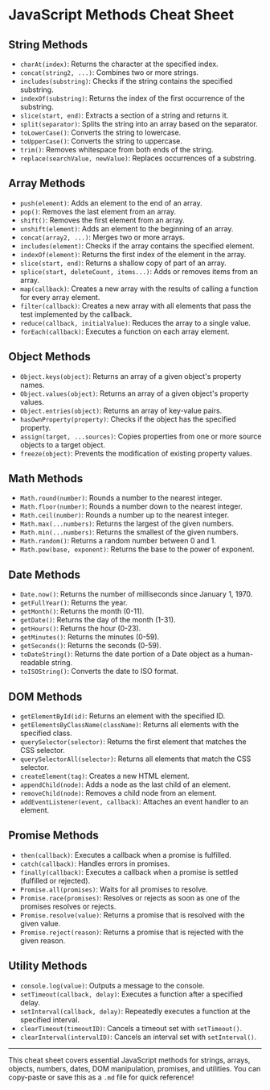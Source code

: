 # JavaScript Methods Cheat Sheet

## String Methods

- `charAt(index)`: Returns the character at the specified index.
- `concat(string2, ...)`: Combines two or more strings.
- `includes(substring)`: Checks if the string contains the specified substring.
- `indexOf(substring)`: Returns the index of the first occurrence of the substring.
- `slice(start, end)`: Extracts a section of a string and returns it.
- `split(separator)`: Splits the string into an array based on the separator.
- `toLowerCase()`: Converts the string to lowercase.
- `toUpperCase()`: Converts the string to uppercase.
- `trim()`: Removes whitespace from both ends of the string.
- `replace(searchValue, newValue)`: Replaces occurrences of a substring.

## Array Methods

- `push(element)`: Adds an element to the end of an array.
- `pop()`: Removes the last element from an array.
- `shift()`: Removes the first element from an array.
- `unshift(element)`: Adds an element to the beginning of an array.
- `concat(array2, ...)`: Merges two or more arrays.
- `includes(element)`: Checks if the array contains the specified element.
- `indexOf(element)`: Returns the first index of the element in the array.
- `slice(start, end)`: Returns a shallow copy of part of an array.
- `splice(start, deleteCount, items...)`: Adds or removes items from an array.
- `map(callback)`: Creates a new array with the results of calling a function for every array element.
- `filter(callback)`: Creates a new array with all elements that pass the test implemented by the callback.
- `reduce(callback, initialValue)`: Reduces the array to a single value.
- `forEach(callback)`: Executes a function on each array element.

## Object Methods

- `Object.keys(object)`: Returns an array of a given object's property names.
- `Object.values(object)`: Returns an array of a given object's property values.
- `Object.entries(object)`: Returns an array of key-value pairs.
- `hasOwnProperty(property)`: Checks if the object has the specified property.
- `assign(target, ...sources)`: Copies properties from one or more source objects to a target object.
- `freeze(object)`: Prevents the modification of existing property values.

## Math Methods

- `Math.round(number)`: Rounds a number to the nearest integer.
- `Math.floor(number)`: Rounds a number down to the nearest integer.
- `Math.ceil(number)`: Rounds a number up to the nearest integer.
- `Math.max(...numbers)`: Returns the largest of the given numbers.
- `Math.min(...numbers)`: Returns the smallest of the given numbers.
- `Math.random()`: Returns a random number between 0 and 1.
- `Math.pow(base, exponent)`: Returns the base to the power of exponent.

## Date Methods

- `Date.now()`: Returns the number of milliseconds since January 1, 1970.
- `getFullYear()`: Returns the year.
- `getMonth()`: Returns the month (0-11).
- `getDate()`: Returns the day of the month (1-31).
- `getHours()`: Returns the hour (0-23).
- `getMinutes()`: Returns the minutes (0-59).
- `getSeconds()`: Returns the seconds (0-59).
- `toDateString()`: Returns the date portion of a Date object as a human-readable string.
- `toISOString()`: Converts the date to ISO format.

## DOM Methods

- `getElementById(id)`: Returns an element with the specified ID.
- `getElementsByClassName(className)`: Returns all elements with the specified class.
- `querySelector(selector)`: Returns the first element that matches the CSS selector.
- `querySelectorAll(selector)`: Returns all elements that match the CSS selector.
- `createElement(tag)`: Creates a new HTML element.
- `appendChild(node)`: Adds a node as the last child of an element.
- `removeChild(node)`: Removes a child node from an element.
- `addEventListener(event, callback)`: Attaches an event handler to an element.

## Promise Methods

- `then(callback)`: Executes a callback when a promise is fulfilled.
- `catch(callback)`: Handles errors in promises.
- `finally(callback)`: Executes a callback when a promise is settled (fulfilled or rejected).
- `Promise.all(promises)`: Waits for all promises to resolve.
- `Promise.race(promises)`: Resolves or rejects as soon as one of the promises resolves or rejects.
- `Promise.resolve(value)`: Returns a promise that is resolved with the given value.
- `Promise.reject(reason)`: Returns a promise that is rejected with the given reason.

## Utility Methods

- `console.log(value)`: Outputs a message to the console.
- `setTimeout(callback, delay)`: Executes a function after a specified delay.
- `setInterval(callback, delay)`: Repeatedly executes a function at the specified interval.
- `clearTimeout(timeoutID)`: Cancels a timeout set with `setTimeout()`.
- `clearInterval(intervalID)`: Cancels an interval set with `setInterval()`.

---

This cheat sheet covers essential JavaScript methods for strings, arrays, objects, numbers, dates, DOM manipulation, promises, and utilities. You can copy-paste or save this as a `.md` file for quick reference!
